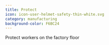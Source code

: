```yaml
---
title: Protect
icon: icon-user-helmet-safety-thin-white.svg
category: manufacturing
background-color: F6BC24
---
```


Protect workers on the factory floor

